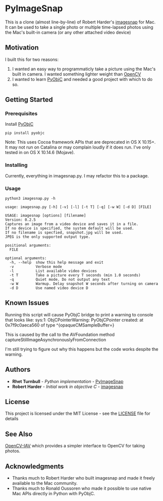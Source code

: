# PyImageSnap

This is a clone (almost line-by-line) of Robert Harder's [imagesnap](https://github.com/rharder/imagesnap) for Mac.  It can be used to take a single photo or multiple time-lapsed photos using the Mac's built-in camera (or any other attached video device)

## Motivation

I built this for two reasons:

1) I wanted an easy way to programmaticly take a picture using the Mac's built in camera.  I wanted something lighter weight than [OpenCV](https://github.com/opencv/opencv) 
2) I wanted to learn [PyObjC](https://pyobjc.readthedocs.io/en/latest/) and needed a good project with which to do so.

## Getting Started

### Prerequisites

Install [PyObjC](https://pypi.org/project/pyobjc/)

```
pip install pyobjc
```

Note: This uses Cocoa framework APIs that are deprecated in OS X 10.15+.  It may not run on Catalina or may complain loudly if it does run. I've only tested in on OS X 10.14.6 (Mojave).

### Installing

Currently, everything in imagesnap.py.  I may refactor this to a package.

### Usage

```python3 imagesnap.py -h```

```usage: imagesnap.py [-h] [-v] [-l] [-t T] [-q] [-w W] [-d D] [FILE]
usage: imagesnap.py [-h] [-v] [-l] [-t T] [-q] [-w W] [-d D] [FILE]

USAGE: imagesnap [options] [filename]
Version: 0.2.5
Captures an image from a video device and saves it in a file.
If no device is specified, the system default will be used.
If no filename is specfied, snapshot.jpg will be used.
JPEG is the only supported output type.

positional arguments:
  FILE

optional arguments:
  -h, --help  show this help message and exit
  -v          Verbose mode
  -l          List available video devices
  -t T        Take a picture every T seconds (min 1.0 seconds)
  -q          Quiet mode. Do not output any text
  -w W        Warmup. Delay snapshot W seconds after turning on camera
  -d D        Use named video device D
  ```

## Known Issues

Running this script will cause PyObjC bridge to print a warning to console that looks like:
sys:1: ObjCPointerWarning: PyObjCPointer created: at 0x7f9c0aeca560 of type ^{opaqueCMSampleBuffer=}

This is caused by the call to the AVFoundation method captureStillImageAsynchronouslyFromConnection 

I'm still trying to figure out why this happens but the code works despite the warning.


## Authors

* **Rhet Turnbull** - *Python implementation* - [PyImageSnap](https://github.com/RhetTbull/PyImageSnap)
* **Robert Harder** - *Initial work in objective C* - [imagesnap](https://github.com/rharder/imagesnap)

## License

This project is licensed under the MIT License - see the [LICENSE](LICENSE) file for details

## See Also

[OpenCV-IAV](https://github.com/macornwell/opencv-image-and-video) which provides a simpler interface to OpenCV for taking photos.

## Acknowledgments

* Thanks much to Robert Harder who built imagesnap and made it freely available to the Mac community.
* Thanks much to Ronald Oussoren who made it possible to use native Mac APIs directly in Python with PyObjC.